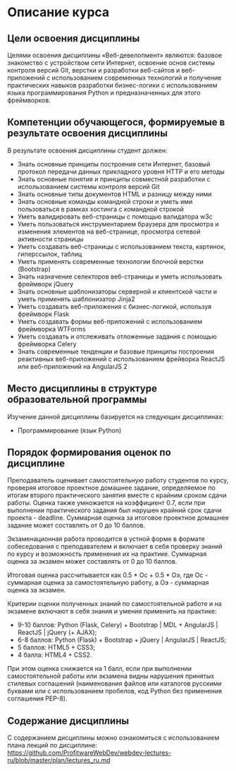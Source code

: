 # Описание курса

## Цели освоения дисциплины

Целями освоения дисциплины «Веб-девелопмент» являются: базовое знакомство с устройством сети Интернет, освоение основ системы контроля версий Git, верстки и разработки веб-сайтов и веб-приложений с использованием современных технологий и получение практических навыков разработки бизнес-логики с использованием языка программирования Python и предназначенных для этого фреймворков.

## Компетенции обучающегося, формируемые в результате освоения дисциплины

В результате освоения дисциплины студент должен:

* Знать основные принципы построения сети Интернет, базовый протокол передачи данных прикладного уровня HTTP и его методы
* Знать основные понятия и принципы совместной разработки с использованием системы контроля версий Git
* Знать основные типы документов HTML и разницу между ними
* Знать основные команды командной строки и уметь ими пользоваться в рамках хостинга с командной строкой
* Уметь валидировать веб-страницы с помощью валидатора w3c
* Уметь пользоваться инструментарием браузера для просмотра и изменения элементов на веб-странице, просмотра сетевой активности страницы
* Уметь создавать веб-страницы с использованием текста, картинок, гиперссылок, таблиц
* Уметь применять современные технологии блочной верстки (Bootstrap)
* Знать назначение селекторов веб-страницы и уметь использовать фреймворк jQuery
* Знать основные шаблонизаторы серверной и клиентской части и уметь применять шаблонизатор Jinja2
* Уметь создавать веб-приложения с бизнес-логикой, используя фреймворк Flask
* Уметь создавать формы веб-приложений с использованием фреймворка WTForms
* Уметь создавать и отслеживать отложенные задания с помощью фреймворка Celery
* Знать современные тенденции и базовые принципы построения реактивных веб-приложений с использованием фрейворка ReactJS или веб-приложений на AngularJS 2

## Место дисциплины в структуре образовательной программы

Изучение данной дисциплины базируется на следующих дисциплинах:

* Программирование (язык Python)

## Порядок формирования оценок по дисциплине

Преподаватель оценивает самостоятельную работу студентов по курсу, проверяя итоговое проектное домашнее задание, определяемое по итогам второго практического занятия вместе с крайним сроком сдачи работы. Оценка также умножается на коэффициент 0.7, если при выполнении практического задания был нарушен крайний срок сдачи проекта - deadline. Суммарная оценка за итоговое проектное домашнее задание может составлять от 0 до 10 баллов.

Экзаменационная работа проводится в устной форме в формате собеседования с преподавателем и включает в себя проверку знаний по курсу и возможность применения их на практике. Суммарная оценка за экзамен может составлять от 0 до 10 баллов.

Итоговая оценка рассчитывается как 0.5 * Ос + 0.5 * Оэ, где Ос - суммарная оценка за самостоятельную работу, а Оэ - суммарная оценка за экзамен.

Критерии оценки полученных знаний по самостоятельной работе и на экзамене включают в себя знания и умения применить на практике:

* 9-10 баллов: Python (Flask, Celery) + Bootstrap | MDL + AngularJS | ReactJS | jQuery (+ AJAX);
* 6-8 баллов: Python (Flask) + Bootstrap + jQuery | AngularJS | ReactJS;
* 5 баллов: HTML5 + CSS3;
* 4 балла: HTML4 + CSS2.

При этом оценка снижается на 1 балл, если при выполнении самостоятельной работы или экзамена видны нарушения принятых стилевых соглашений (наименования файлов или каталогов русскими буквами или с использованием пробелов, код Python без применения соглашения PEP-8).

## Содержание дисциплины

С содержанием дисциплины можно ознакомиться с использованием плана лекций по дисциплине: https://github.com/ProfitwareWebDev/webdev-lectures-ru/blob/master/plan/lectures_ru.md
